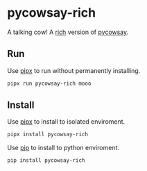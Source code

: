 # pycowsay-rich

A talking cow! A [rich](https://github.com/Textualize/rich) version of [pycowsay](https://github.com/cs01/pycowsay).

## Run

Use [pipx](https://pypa.github.io/pipx/) to run without permanently installing.

```bash
pipx run pycowsay-rich mooo
```

## Install

Use [pipx](https://pypa.github.io/pipx/) to install to isolated enviroment.

```bash
pipx install pycowsay-rich
```

Use [pip](https://pip.pypa.io/en/stable/) to install to python enviroment.

```bash
pip install pycowsay-rich
```

